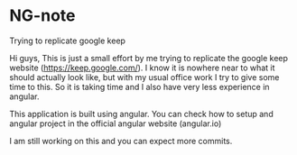 # NG-note
Trying to replicate google keep

Hi guys,
This is just a small effort by me trying to replicate the google keep website (https://keep.google.com/).
I know it is nowhere near to what it should actually look like, but with my usual office work I try to give some time to this.
So it is taking time and I also have very less experience in angular.

This application is built using angular.
You can check how to setup and angular project in the official angular website (angular.io)

I am still working on this and you can expect more commits.
